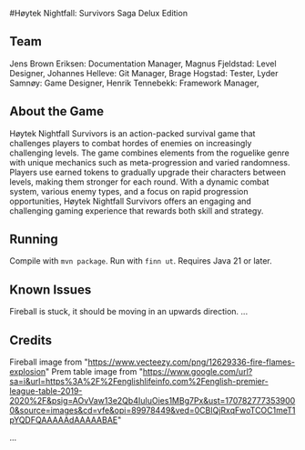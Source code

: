 #Høytek Nightfall: Survivors Saga Delux Edition


## Team
Jens Brown Eriksen: Documentation Manager, 
Magnus Fjeldstad: Level Designer, 
Johannes Helleve: Git Manager, 
Brage Hogstad: Tester, 
Lyder Samnøy: Game Designer, 
Henrik Tennebekk: Framework Manager, 

## About the Game
Høytek Nightfall Survivors is an action-packed survival game that challenges players to combat hordes of enemies on increasingly challenging levels. The game combines elements from the roguelike genre with unique mechanics such as meta-progression and varied randomness. Players use earned tokens to gradually upgrade their characters between levels, making them stronger for each round. With a dynamic combat system, various enemy types, and a focus on rapid progression opportunities, Høytek Nightfall Survivors offers an engaging and challenging gaming experience that rewards both skill and strategy.

## Running
Compile with `mvn package`.
Run with `finn ut`.
Requires Java 21 or later.

## Known Issues
Fireball is stuck, it should be moving in an upwards direction.
...

## Credits
Fireball image from "https://www.vecteezy.com/png/12629336-fire-flames-explosion"
Prem table image from "https://www.google.com/url?sa=i&url=https%3A%2F%2Fenglishlifeinfo.com%2Fenglish-premier-league-table-2019-2020%2F&psig=AOvVaw13e2Qb4IuIuOies1MBg7Px&ust=1707827773539000&source=images&cd=vfe&opi=89978449&ved=0CBIQjRxqFwoTCOC1meT1pYQDFQAAAAAdAAAAABAE"


...
